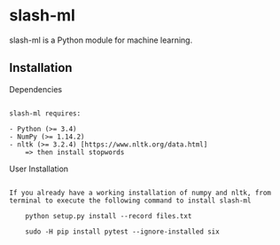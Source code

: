 slash-ml
============

slash-ml is a Python module for machine learning.

Installation
------------

Dependencies
~~~~~~~~~~~~

slash-ml requires:

- Python (>= 3.4)
- NumPy (>= 1.14.2)
- nltk (>= 3.2.4) [https://www.nltk.org/data.html]
    => then install stopwords
~~~~~~~~~~~~~~~~~

User Installation
~~~~~~~~~~~~~~~~~

If you already have a working installation of numpy and nltk, from terminal to execute the following command to install slash-ml

    python setup.py install --record files.txt

    sudo -H pip install pytest --ignore-installed six